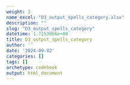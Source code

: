 ```yaml
---
weight: 3
name_excel: "D3_output_spells_category.xlsx"
description: ""
slug: "D3_output_spells_category"
datetime: 1.7253066e+09
title: D3_output_spells_category
author: ''
date: '2024-09-02'
categories: []
tags: []
archetype: codebook
output: html_document
---
```


<div class="tabcontent"></div>
